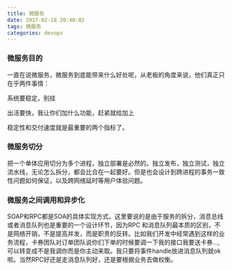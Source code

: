 ```yaml
---
title: 微服务
date: 2017-02-18 20:40:02
tags: 微服务
categories: devops
---
```


### 微服务目的

一直在说微服务，微服务到底能带来什么好处呢，从老板的角度来说，他们真正只在乎两件事情：

系统要稳定，别挂<br>

出活要快，我让你们加什么功能，赶紧就给加上


稳定性和交付速度就是最重要的两个指标了。

### 微服务切分

把一个单体应用切分为多个进程，独立部署是必然的。独立发布，独立测试，独立流水线，无论怎么拆分，都会比合在一起要好。但是也会设计到跨进程的事务一致性问题如何保证，以及跨网络延时等用户体验问题。

<!-- more -->

### 微服务之间调用和异步化

SOAP和RPC都是SOA的具体实现方式。这里要说的是由于服务的拆分，消息总线或者消息队列也是重要的一个设计环节，因为RPC 和消息队列最本质的区别，不是网络开销，不是提高并发，而是职责的反转。比如我们开发中经常遇到这样的业务流程，卡券团队对订单团队说你们下单的时候要调一下我的接口我要送卡券...,可以转变成不是我调你而是你主动来取。我只要将事件handle放进消息队列就ok啦。当然RPC好还是走消息队列好，还是要根据业务去做权衡。



